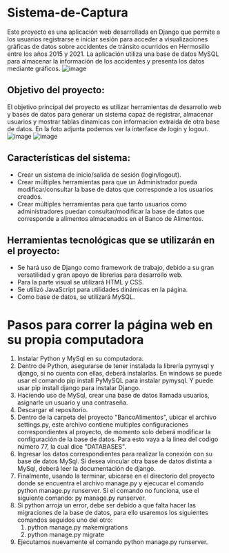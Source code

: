 # Sistema-de-Captura
Este proyecto es una aplicación web desarrollada en Django que permite a los usuarios registrarse e iniciar sesión para acceder a visualizaciones gráficas de datos sobre accidentes de tránsito ocurridos en Hermosillo entre los años 2015 y 2021. La aplicación utiliza una base de datos MySQL para almacenar la información de los accidentes y presenta los datos mediante gráficos.
![image](https://github.com/LuisHiram99/Soft_Eng_Final_Project/assets/122404524/204b7292-cf3d-4245-8285-4c96a41f3797)

## Objetivo del proyecto:
El objetivo principal del proyecto es utilizar herramientas de desarrollo web y bases de datos para generar un sistema capaz de registrar, almacenar usuarios y mostrar tablas dinamicas con informacion extraida de otra base de datos. En la foto adjunta podemos ver la interface de login y logout.
![image](https://github.com/LuisHiram99/Soft_Eng_Final_Project/assets/122404524/c2bad4bf-a89b-4b2c-9211-ac960caca986)
![image](https://github.com/LuisHiram99/Soft_Eng_Final_Project/assets/122404524/72887c29-5cd0-407e-b36c-1334b4bebae2)

## Características del sistema:
- Crear un sistema de inicio/salida de sesión (login/logout).
- Crear múltiples herramientas para que un Administrador pueda modificar/consultar la base de datos que corresponde a los usuarios creados.
- Crear múltiples herramientas para que tanto usuarios como administradores puedan consultar/modificar la base de datos que corresponde a alimentos almacenados en el Banco de Alimentos.
## Herramientas tecnológicas que se utilizarán en el proyecto:
- Se hará uso de Django como framework de trabajo, debido a su gran versatilidad y gran apoyo de librerias para desarrollo web.
- Para la parte visual se utilizará HTML y CSS.
- Se utilizó JavaScript para utilidades dinámicas en la página. 
- Como base de datos, se utilizará MySQL.

# Pasos para correr la página web en su propia computadora
1. Instalar Python y MySql en su computadora.
2. Dentro de Python, asegurarse de tener instalada la librería pymysql y django, si no cuenta con ellas, deberá instalarlas. En windows se puede usar el comando pip install PyMySQL para instalar pymysql. Y puede usar pip install django para instalar Django.
3. Haciendo uso de MySql, crear una base de datos llamada usuarios, asignarle un usuario y una contraseña.
4. Descargar el repositorio.
5. Dentro de la carpeta del proyecto "BancoAlimentos", ubicar el archivo settings.py, este archivo contiene multiples configuraciones correspondientes al proyecto, de momento solo deberá modificar la configuración de la base de datos. Para esto vaya a la linea del codigo número 77, la cual dice "DATABASES".
6. Ingresar los datos correspondientes para realizar la conexión con su base de datos MySql. Si desea vincular otra base de datos distinta a MySql, deberá leer la documentación de django.
7. Finalmente, usando la terminar, ubicarse en el directorio del proyecto donde se encuentra el archivo manage.py y ejecucar el comando python manage.py runserver. Si el comando no funciona, use el siguiente comando: py manage.py runserver.
8. Si python arroja un error, debe ser debido a que falta hacer las migraciones de la base de datos, para ello usaremos los siguientes comandos seguidos uno del otro:
   1. python manage.py makemigrations
   2. python manage.py migrate
9. Ejecutamos nuevamente el comando python manage.py runserver.
   
